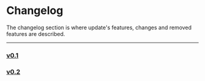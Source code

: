 # Changelog
The changelog section is where update's features, changes and removed features are described.


---


### [v0.1](v0.1.md)
### [v0.2](v0.2.md)